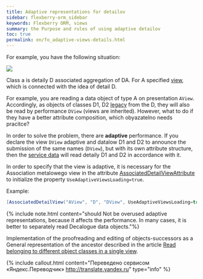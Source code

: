 ```yaml
---
title: Adaptive representations for detailov
sidebar: flexberry-orm_sidebar
keywords: Flexberry ORM, views
summary: the Purpose and rules of using adaptive detailov
toc: true
permalink: en/fo_adaptive-views-details.html
---
```


For example, you have the following situation:

![](/images/pages/products/flexberry-orm/views/adaptive-views-for-details.jpg)

Class a is detaily D associated aggregation of DA. For A specified [view](fd_view-definition.html), which is connected with the idea of detail D.

For example, you are reading a data object of type A on presentation `AView`. Accordingly, as objects of classes D1, D2 [legacy](fd_inheritance.html) from the D, they will also be read by performance `DView` (views are inherited). However, what to do if they have a better attribute composition, which obyazatelno needs pracitce?

In order to solve the problem, there are **adaptive** performance. If you declare the view `DView` adaptive and datalow D1 and D2 to announce the submission of the same names (`DView`), but with its own attribute structure, then the [service data](fo_data-service.html) will read detaily D1 and D2 in accordance with it.

In order to specify that the view is adaptive, it is necessary for the Association metalowego view in the attribute [AssociatedDetailViewAttribute](fd_view-definition.html) to initialize the property `UseAdaptiveViewsLoading=true`.

Example:

```csharp
[AssociatedDetailView("AView", "D", "DView", UseAdaptiveViewsLoading=true)]
```

{% include note.html content="should Not be overused adaptive representations, because it affects the performance. In many cases, it is better to separately read Decalogue data objects."%}

Implementation of the proofreading and editing of objects-successors as a General representation of the ancestor described in the article [Read belonging to different object classes in a single view](fo_reading-several-types-objects.html).



{% include callout.html content="Переведено сервисом «Яндекс.Переводчик» <http://translate.yandex.ru>" type="info" %}